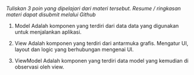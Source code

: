 *Tuliskan 3 poin yang dipelajari dari materi tersebut. Resume / ringkasan materi dapat disubmit melalui Github*

1. Model
Adalah komponen yang terdiri dari data data yang digunakan untuk menjalankan aplikasi.

2. View
Adalah komponen yang terdiri dari antarmuka grafis. Mengatur UI, layout dan logic yang berhubungan mengenai UI.

3. ViewModel
Adalah komponen yang terdiri data model yang kemudian di observasi oleh view.